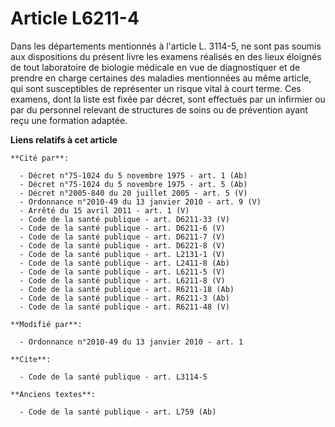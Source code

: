 # Article L6211-4

Dans les départements mentionnés à l'article L. 3114-5, ne sont pas soumis aux dispositions du présent livre les examens
réalisés en des lieux éloignés de tout laboratoire de biologie médicale en vue de diagnostiquer et de prendre en charge
certaines des maladies mentionnées au même article, qui sont susceptibles de représenter un risque vital à court terme. Ces
examens, dont la liste est fixée par décret, sont effectués par un infirmier ou par du personnel relevant de structures de
soins ou de prévention ayant reçu une formation adaptée.

**Liens relatifs à cet article**

	**Cité par**:

	  - Décret n°75-1024 du 5 novembre 1975 - art. 1 (Ab)
	  - Décret n°75-1024 du 5 novembre 1975 - art. 5 (Ab)
	  - Décret n°2005-840 du 20 juillet 2005 - art. 5 (V)
	  - Ordonnance n°2010-49 du 13 janvier 2010 - art. 9 (V)
	  - Arrêté du 15 avril 2011 - art. 1 (V)
	  - Code de la santé publique - art. D6211-33 (V)
	  - Code de la santé publique - art. D6211-6 (V)
	  - Code de la santé publique - art. D6211-7 (V)
	  - Code de la santé publique - art. D6221-8 (V)
	  - Code de la santé publique - art. L2131-1 (V)
	  - Code de la santé publique - art. L2411-8 (Ab)
	  - Code de la santé publique - art. L6211-5 (V)
	  - Code de la santé publique - art. L6211-8 (V)
	  - Code de la santé publique - art. R6211-18 (Ab)
	  - Code de la santé publique - art. R6211-3 (Ab)
	  - Code de la santé publique - art. R6211-48 (V)

	**Modifié par**:

	  - Ordonnance n°2010-49 du 13 janvier 2010 - art. 1

	**Cite**:

	  - Code de la santé publique - art. L3114-5

	**Anciens textes**:

	  - Code de la santé publique - art. L759 (Ab)
